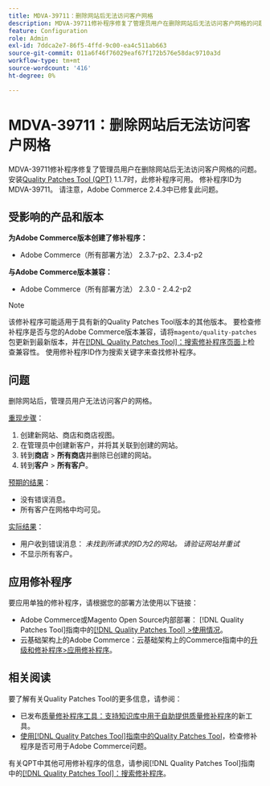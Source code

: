 ```yaml
---
title: MDVA-39711：删除网站后无法访问客户网格
description: MDVA-39711修补程序修复了管理员用户在删除网站后无法访问客户网格的问题。 安装[Quality Patches Tool (QPT)](https://experienceleague.adobe.com/en/docs/commerce-operations/tools/quality-patches-tool/quality-patches-tool-to-self-serve-quality-patches) 1.1.7后，即可使用此修补程序。 修补程序ID为MDVA-39711。 请注意，Adobe Commerce 2.4.3中已修复此问题。
feature: Configuration
role: Admin
exl-id: 7ddca2e7-86f5-4ffd-9c00-ea4c511ab663
source-git-commit: 011a6f46f76029eaf67f172b576e58dac9710a3d
workflow-type: tm+mt
source-wordcount: '416'
ht-degree: 0%

---
```


# MDVA-39711：删除网站后无法访问客户网格

MDVA-39711修补程序修复了管理员用户在删除网站后无法访问客户网格的问题。 安装[Quality Patches Tool (QPT)](https://experienceleague.adobe.com/en/docs/commerce-operations/tools/quality-patches-tool/quality-patches-tool-to-self-serve-quality-patches) 1.1.7时，此修补程序可用。 修补程序ID为MDVA-39711。 请注意，Adobe Commerce 2.4.3中已修复此问题。

## 受影响的产品和版本

**为Adobe Commerce版本创建了修补程序：**

* Adobe Commerce（所有部署方法） 2.3.7-p2、2.3.4-p2

**与Adobe Commerce版本兼容：**

* Adobe Commerce（所有部署方法） 2.3.0 - 2.4.2-p2

>[!NOTE]
>
>该修补程序可能适用于具有新的Quality Patches Tool版本的其他版本。 要检查修补程序是否与您的Adobe Commerce版本兼容，请将`magento/quality-patches`包更新到最新版本，并在[[!DNL Quality Patches Tool]：搜索修补程序页面](https://experienceleague.adobe.com/en/docs/commerce-operations/tools/quality-patches-tool/quality-patches-tool-to-self-serve-quality-patches)上检查兼容性。 使用修补程序ID作为搜索关键字来查找修补程序。

## 问题

删除网站后，管理员用户无法访问客户的网格。

<u>重现步骤</u>：

1. 创建新网站、商店和商店视图。
1. 在管理员中创建新客户，并将其关联到创建的网站。
1. 转到&#x200B;**商店** > **所有商店**&#x200B;并删除已创建的网站。
1. 转到&#x200B;**客户** > **所有客户**。

<u>预期的结果</u>：

* 没有错误消息。
* 所有客户在网格中均可见。

<u>实际结果</u>：

* 用户收到错误消息： *未找到所请求的ID为2的网站。 请验证网站并重试*
* 不显示所有客户。

## 应用修补程序

要应用单独的修补程序，请根据您的部署方法使用以下链接：

* Adobe Commerce或Magento Open Source内部部署： [!DNL Quality Patches Tool]指南中的[[!DNL Quality Patches Tool] >使用情况](/help/tools/quality-patches-tool/usage.md)。
* 云基础架构上的Adobe Commerce：云基础架构上的Commerce指南中的[升级和修补程序>应用修补程序](https://experienceleague.adobe.com/docs/commerce-cloud-service/user-guide/develop/upgrade/apply-patches.html)。

## 相关阅读

要了解有关Quality Patches Tool的更多信息，请参阅：

* 已发布[质量修补程序工具：支持知识库中用于自助提供质量修补程序](https://experienceleague.adobe.com/en/docs/commerce-operations/tools/quality-patches-tool/quality-patches-tool-to-self-serve-quality-patches)的新工具。
* [使用[!DNL Quality Patches Tool]指南中的Quality Patches Tool](/help/tools/quality-patches-tool/patches-available-in-qpt/check-patch-for-magento-issue-with-magento-quality-patches.md)，检查修补程序是否可用于Adobe Commerce问题。

有关QPT中其他可用修补程序的信息，请参阅[!DNL Quality Patches Tool]指南中的[[!DNL Quality Patches Tool]：搜索修补程序](https://experienceleague.adobe.com/tools/commerce-quality-patches/index.html)。
